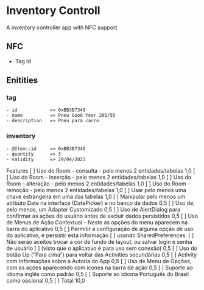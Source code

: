 # Inventory Controll

A inventory controller app with NFC support

## NFC
- Tag Id

## Enitities

### tag
	- id 			=> 0xBB3B7340
	- name 			=> Pneu Good Year 205/55
	- description 	=> Pneu para carro

### inventory
	- @Item::id		=> 0xBB3B7340
	- quantity 		=> 3
	- validity		=> 29/04/2023

Features
[ ] Uso do Room - consulta - pelo menos 2 entidades/tabelas 1,0
[ ] Uso do Room - inserção - pelo menos 2 entidades/tabelas 1,0
[ ] Uso do Room - alteração - pelo menos 2 entidades/tabelas 1,0
[ ] Uso do Room - remoção - pelo menos 2 entidades/tabelas 1,0
[ ] Usar pelo menos uma chave estrangeira em uma das tabelas 1,0
[ ] Manipular pelo menos um atributo Date na interface (DatePicker) e no banco de dados 0,5
[ ] Uso de, pelo menos, um Adapter Customizado 0,5
[ ] Uso de AlertDialog para confirmar as ações do usuário antes de excluir dados persistidos 0,5
[ ] Uso de Menus de Ação Contextual - Neste as opções do menu aparecem na barra do aplicativo 0,5
[ ] Permitir a configuração de alguma opção de uso do aplicativo, e persistir esta informação
[ ] usando SharedPreferences.
[ ] Não serão aceitos trocar a cor de fundo de layout, ou salvar login e senha de usuário
[ ] (visto que o aplicativo é para uso sem conexão) 0,5
[ ] Uso do botão Up (“Para cima”) para voltar das Activities secundárias 0,5
[ ] Activity com Informações sobre a Autoria do App 0,5
[ ] Uso de Menu de Opções, com as ações aparecendo com ícones na barra de ação 0,5
[ ] Suporte ao idioma inglês como padrão 0,5
[ ] Suporte ao idioma Português do Brasil como opcional 0,5
[ ] Total 10,0